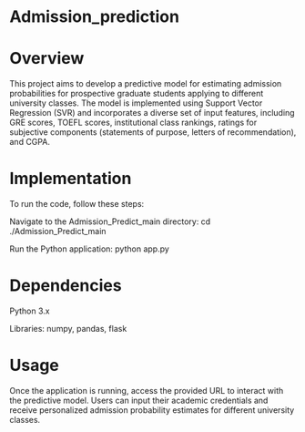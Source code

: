 # Admission_prediction
# Overview
This project aims to develop a predictive model for estimating admission probabilities for prospective graduate students applying to different university classes. The model is implemented using Support Vector Regression (SVR) and incorporates a diverse set of input features, including GRE scores, TOEFL scores, institutional class rankings, ratings for subjective components (statements of purpose, letters of recommendation), and CGPA.

# Implementation
To run the code, follow these steps:

Navigate to the Admission_Predict_main directory: cd ./Admission_Predict_main

Run the Python application: python app.py
# Dependencies
Python 3.x

Libraries: numpy, pandas, flask
# Usage
Once the application is running, access the provided URL to interact with the predictive model. Users can input their academic credentials and receive personalized admission probability estimates for different university classes.
